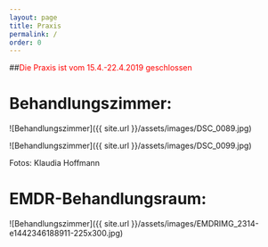 ```yaml
---
layout: page
title: Praxis
permalink: /
order: 0
---
```


##<Span style="color:red">Die Praxis ist vom 15.4.-22.4.2019 geschlossen</span>
# Behandlungszimmer:

![Behandlungszimmer]({{ site.url }}/assets/images/DSC_0089.jpg)

![Behandlungszimmer]({{ site.url }}/assets/images/DSC_0099.jpg)

Fotos: Klaudia Hoffmann

# EMDR-Behandlungsraum:

![Behandlungszimmer]({{ site.url }}/assets/images/EMDRIMG_2314-e1442346188911-225x300.jpg)
